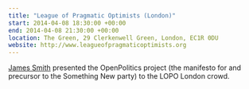 ```yaml
---
title: "League of Pragmatic Optimists (London)"
start: 2014-04-08 18:30:00 +00:00
end: 2014-04-08 21:30:00 +00:00
location: The Green, 29 Clerkenwell Green, London, EC1R 0DU
website: http://www.leagueofpragmaticoptimists.org
---
```


[James Smith](/people/james-smith) presented the OpenPolitics project (the manifesto for and precursor to the Something New party) to the LOPO London crowd.